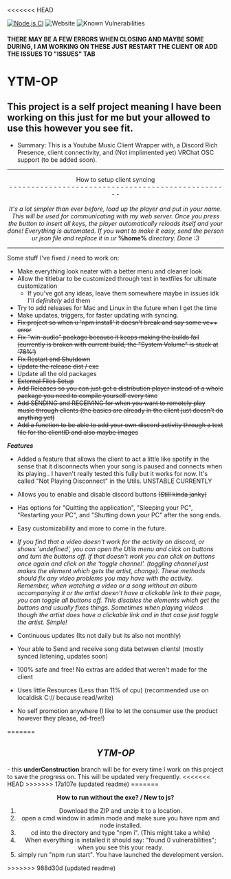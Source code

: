 <<<<<<< HEAD

[![Node.js CI](https://github.com/FennBoii/YTM-OP/actions/workflows/node.js.yml/badge.svg)](https://github.com/FennBoii/YTM-OP/actions/workflows/node.js.yml) ![Website](https://img.shields.io/website?up_message=site%20UP&down_message=site%20DOWN&url=https%3A%2F%2Fgetname.ytmopdata.net%2F&label=Token%20Page%20-&labelColor=%23ff00ff&link=https%3A%2F%2Fgetname.ytmopdata.net%2F) ![Known Vulnerabilities](https://snyk.io/test/github/FennBoii/YTM-OP/badge.svg)

<h4>THERE MAY BE A FEW ERRORS WHEN CLOSING AND MAYBE SOME DURING, I AM WORKING ON THESE JUST RESTART THE CLIENT OR ADD THE ISSUES TO "ISSUES" TAB</h4>

# YTM-OP
## This project is a self project meaning I have been working on this just for me but your allowed to use this however you see fit.


* Summary: This is a Youtube Music Client Wrapper with, a Discord Rich Presence, client connectivity, and (Not implimented yet) VRChat OSC support (to be added soon).
<center>
<hr />
<center>How to setup client syncing<br />
<center>- - - - - - - - - - - - - - - - - - - - - - - - - - - - - - - - - - - - - - - - - - - - - - - - - -</center></center><br />
<i>It's a lot simpler than ever before, load up the player and put in your name. This will be used for communicating with my web server. Once you press the button to insert all keys, the player automatically reloads itself and your done! Everything is automated. If you want to make it easy, send the person ur json file and replace it in ur </i><b>%home%</b> <i>directory. Done :3</i>
<hr />
</center>
Some stuff I've fixed / need to work on:

- Make everything look neater with a better menu and cleaner look
- Allow the titlebar to be customized through text in textfiles for ultimate customization
    - If you've got any ideas, leave them somewhere maybe in issues idk I'll *definitely* add them
- Try to add releases for Mac and Linux in the future when I get the time
- Make updates, triggers, for faster updating with syncing.
- ~~Fix project so when u 'npm install' it doesn't break and say some vc++ error~~
- ~~Fix "win-audio" package because it keeps making the builds fail (currently is broken with current build, the "System Volume" is stuck at '78%')~~
- ~~Fix Restart and Shutdown~~
- ~~Update the release dist / exe~~
- Update all the old packages
- ~~External Files Setup~~
- <s>Add Releases so you can just get a distribution player instead of a whole package you need to compile yourself every time</s>
- ~~Add SENDING and RECEIVING for when you want to remotely play music through clients (the basics are already in the client just doesn't do anything yet)~~
- ~~Add a function to be able to add your own discord activity through a text file for the clientID and also maybe images~~

***Features***
- Added a feature that allows the client to act a little like spotify in the sense that it disconnects when your song is paused and connects when its playing.. I haven't really tested this fully but it works for now. It's called "Not Playing Disconnect" in the Utils. UNSTABLE CURRENTLY
- Allows you to enable and disable discord buttons <s>(Still kinda janky)</s>
- Has options for "Quitting the application", "Sleeping your PC", "Restarting your PC", and "Shutting down your PC" after the song ends.
- Easy customizability and more to come in the future.

- *If you find that a video doesn't work for the activity on discord, or shows 'undefined', you can open the Utils menu and click on buttons and turn the buttons off. If that doesn't work you can click on buttons once again and click on the 'toggle channel'. (toggling channel just makes the element which gets the artist, change). These methods should fix any video problems you may have with the activity. Remember, when watching a video or a song without an album accompanying it or the artist doesn't have a clickable link to their page, you can toggle all buttons off. This disables the elements which get the buttons and usually fixes things. Sometimes when playing videos though the artist does have a clickable link and in that case just toggle the artist. Simple!*

- Continuous updates (Its not daily but its also not monthly)
- Your able to Send and receive song data between clients! (mostly synced listening, updates soon)
- 100% safe and free! No extras are added that weren't made for the client
- Uses little Resources (Less than 11% of cpu) (recommended use on localdisk C:// because read/write)
- No self promotion anywhere (I like to let the consumer use the product however they please, ad-free!)

</center>
=======
<center><i><h2>YTM-OP</i></h2></center>
- this <b>underConstruction</b> branch will be for every time I work on this project to save the progress on. This will be updated very frequently.
<<<<<<< HEAD
>>>>>>> 17a107e (updated readme)
=======


<center>

  
<b>How to run without the exe? / New to js?</b>
1. Download the ZIP and unzip it to a location.
2. open a cmd window in admin mode and make sure you have npm and node installed.
3. cd into the directory and type "npm i". (This might take a while)
4. When everything is installed it should say: "found 0 vulnerabilities"; when you see this your ready.
5. simply run "npm run start". You have launched the development version.


</center>
>>>>>>> 988d30d (updated readme)
